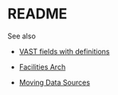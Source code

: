 # README

See also

- [VAST fields with definitions](https://github.com/department-of-veterans-affairs/va.gov-team/blob/master/products/facilities/facility-locator/research/discovery-sprints/data-sources/vast-fields-with-definitions-april-2015.xlsx)

- [Facilities Arch](https://github.com/department-of-veterans-affairs/va.gov-team/blob/master/products/facilities/facility-locator/research/discovery-sprints/data-sources/FacilitiesArch.pptx)

- [Moving Data Sources](https://github.com/department-of-veterans-affairs/va.gov-team/blob/master/products/facilities/facility-locator/research/discovery-sprints/data-sources/Moving%20VHA%20Facilities%20Datasources.docx)
